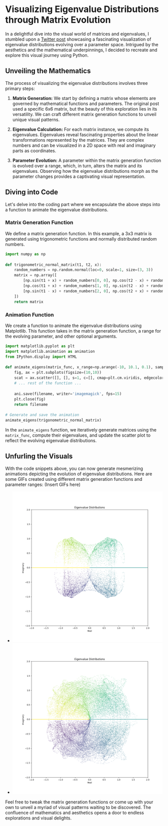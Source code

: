 # Visualizing Eigenvalue Distributions through Matrix Evolution

In a delightful dive into the visual world of matrices and eigenvalues, I stumbled upon a [Twitter post](https://twitter.com/S_Conradi/status/1710009859649806438) showcasing a fascinating visualization of eigenvalue distributions evolving over a parameter space. Intrigued by the aesthetics and the mathematical underpinnings, I decided to recreate and explore this visual journey using Python.

## Unveiling the Mathematics

The process of visualizing the eigenvalue distributions involves three primary steps:

1. **Matrix Generation:** 
   We start by defining a matrix whose elements are governed by mathematical functions and parameters. The original post used a specific 6x6 matrix, but the beauty of this exploration lies in its versatility. We can craft different matrix generation functions to unveil unique visual patterns.

2. **Eigenvalue Calculation:** 
   For each matrix instance, we compute its eigenvalues. Eigenvalues reveal fascinating properties about the linear transformations represented by the matrices. They are complex numbers and can be visualized in a 2D space with real and imaginary parts as coordinates.

3. **Parameter Evolution:** 
   A parameter within the matrix generation function is evolved over a range, which, in turn, alters the matrix and its eigenvalues. Observing how the eigenvalue distributions morph as the parameter changes provides a captivating visual representation.

## Diving into Code

Let's delve into the coding part where we encapsulate the above steps into a function to animate the eigenvalue distributions.

### Matrix Generation Function

We define a matrix generation function. In this example, a 3x3 matrix is generated using trigonometric functions and normally distributed random numbers.

```python
import numpy as np

def trigonometric_normal_matrix(t1, t2, x):
    random_numbers = np.random.normal(loc=0, scale=1, size=(3, 3))
    matrix = np.array([
        [np.sin(t1 + x) + random_numbers[0, 0], np.cos(t2 - x) + random_numbers[0, 1], np.sin(t2) + random_numbers[0, 2]],
        [np.cos(t1 + x) + random_numbers[1, 0], np.sin(t2 - x) + random_numbers[1, 1], np.cos(t2) + random_numbers[1, 2]],
        [np.sin(t1 - x) + random_numbers[2, 0], np.cos(t2 + x) + random_numbers[2, 1], np.sin(t2) + random_numbers[2, 2]]
    ])
    return matrix
```

### Animation Function

We create a function to animate the eigenvalue distributions using Matplotlib. This function takes in the matrix generation function, a range for the evolving parameter, and other optional arguments.

```python
import matplotlib.pyplot as plt
import matplotlib.animation as animation
from IPython.display import HTML

def animate_eigens(matrix_func, x_range=np.arange(-10, 10.1, 0.1), sample_size=10000, filename='animation.gif'):
    fig, ax = plt.subplots(figsize=(10,10))
    scat = ax.scatter([], [], s=1, c=[], cmap=plt.cm.viridis, edgecolors=None, linewidth=0)
    # ... rest of the function ...

    ani.save(filename, writer='imagemagick', fps=15)
    plt.close(fig)
    return filename

# Generate and save the animation
animate_eigens(trigonometric_normal_matrix)
```

In the `animate_eigens` function, we iteratively generate matrices using the `matrix_func`, compute their eigenvalues, and update the scatter plot to reflect the evolving eigenvalue distributions.

## Unfurling the Visuals

With the code snippets above, you can now generate mesmerizing animations depicting the evolution of eigenvalue distributions. Here are some GIFs created using different matrix generation functions and parameter ranges: (Insert GIFs here)

- ![Animation 1](/gif/eigen_dist_2.gif)
- ![Animation 2](/gif/eigen_dist_polar.gif)

Feel free to tweak the matrix generation functions or come up with your own to unveil a myriad of visual patterns waiting to be discovered. The confluence of mathematics and aesthetics opens a door to endless explorations and visual delights.